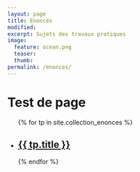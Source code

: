```yaml
---
layout: page
title: Enoncés
modified:
excerpt: Sujets des travaux pratiques
image:
  feature: ocean.png
  teaser:
  thumb:
permalink: /enonces/
---
```


# Test de page

<div class="home">

  <ul class="post-list">
{% for tp in site.collection_enonces %}
      <li>
        <h2>
          <a class="post-link" href="{{ tp.url | prepend: site.baseurl }}">{{ tp.title }}</a>
        </h2>
      </li>
    {% endfor %}
</ul>


</div>